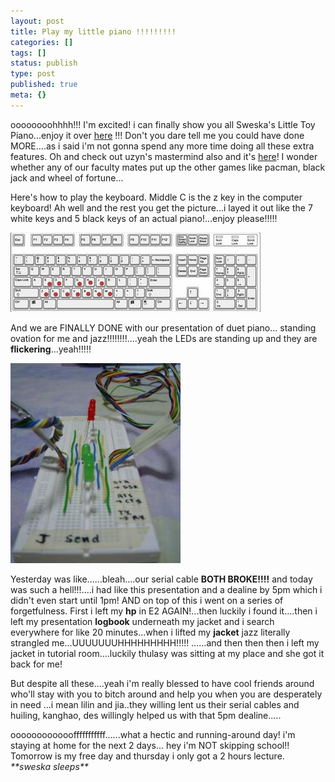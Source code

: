 ```yaml
---
layout: post
title: Play my little piano !!!!!!!!!
categories: []
tags: []
status: publish
type: post
published: true
meta: {}
---
```

oooooooohhhh!!! I'm excited! i can finally show you all Sweska's Little Toy Piano...enjoy it over [here](/files/PIANO.zip) !!! Don't you dare tell me you could have done MORE....as i said i'm not gonna spend any more time doing all these extra features. Oh and check out uzyn's mastermind also and it's [here](http://ee2007log.blogspot.com/2005/10/standalone-engine-done.html)! I wonder whether any of our faculty mates put up the other games like pacman, black jack and wheel of fortune...

Here's how to play the keyboard. Middle C is the z key in the computer keyboard! Ah well and the rest you get the picture...i layed it out like the 7 white keys and 5 black keys of an actual piano!...enjoy please!!!!!

![](/img/keyboard1.jpg)

And we are FINALLY DONE with our presentation of duet piano... standing ovation for me and jazz!!!!!!!!....yeah the LEDs are standing up and they are **flickering**...yeah!!!!!

![](/img/ova.jpg)

Yesterday was like......bleah....our serial cable **BOTH BROKE!!!!** and today was such a hell!!!....i had like this presentation and a dealine by 5pm which i didn't even start until 1pm! AND on top of this i went on a series of forgetfulness. First i left my **hp** in E2 AGAIN!...then luckily i found it....then i left my presentation **logbook** underneath my jacket and i search everywhere for like 20 minutes...when i lifted my **jacket** jazz literally strangled me...UUUUUUUHHHHHHHHH!!!!! ......and then then then i left my jacket in tutorial room....luckily thulasy was sitting at my place and she got it back for me!

But despite all these....yeah i'm really blessed to have cool friends around who'll stay with you to bitch around and help you when you are desperately in need ...i mean lilin and jia..they willing lent us their serial cables and huiling, kanghao, des willingly helped us with that 5pm dealine.....

oooooooooooofffffffffff......what a hectic and running-around day! i'm staying at home for the next 2 days... hey i'm NOT skipping school!! Tomorrow is my free day and thursday i only got a 2 hours lecture. _\*\*sweska sleeps\*\*_
